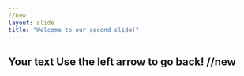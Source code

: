 ```yaml
---
//new
layout: slide
title: "Welcome to our second slide!"
---
```

Your text
Use the left arrow to go back!
//new
---
